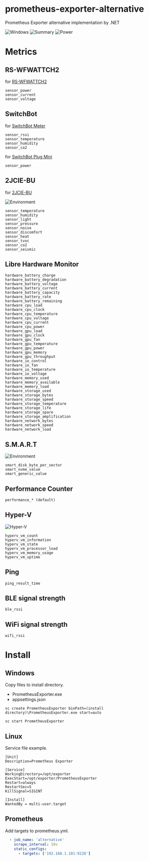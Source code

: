 # prometheus-exporter-alternative

Prometheus Exporter alternative implementation by .NET

![Windows](https://github.com/usausa/prometheus-exporter-alternative/blob/main/Document/windows.png)
![Summary](https://github.com/usausa/prometheus-exporter-alternative/blob/main/Document/summary.png)
![Power](https://github.com/usausa/prometheus-exporter-alternative/blob/main/Document/power.png)

# Metrics

## RS-WFWATTCH2

for [RS-WFWATTCH2](https://www.ratocsystems.com/products/sensor/watt/rswfwattch2/)

```
sensor_power
sensor_current
sensor_voltage
```

## SwitchBot

for [SwitchBot Meter](https://www.switchbot.jp/products/switchbot-meter)

```
sensor_rssi
sensor_temperature
sensor_humidity
sensor_co2
```

for [SwitchBot Plug Mini](https://www.switchbot.jp/products/switchbot-plug-mini)

```
sensor_power
```

## 2JCIE-BU

for [2JCIE-BU](https://www.fa.omron.co.jp/products/family/3724/lineup.html)

![Environment](https://github.com/usausa/prometheus-exporter-alternative/blob/main/Document/environment.png)

```
sensor_temperature
sensor_humidity
sensor_light
sensor_pressure
sensor_noise
sensor_discomfort
sensor_heat
sensor_tvoc
sensor_co2
sensor_seismic
```

## Libre Hardware Monitor

```
hardware_battery_charge
hardware_battery_degradation
hardware_battery_voltage
hardware_battery_current
hardware_battery_capacity
hardware_battery_rate
hardware_battery_remaining
hardware_cpu_load
hardware_cpu_clock
hardware_cpu_temperature
hardware_cpu_voltage
hardware_cpu_current
hardware_cpu_power
hardware_gpu_load
hardware_gpu_clock
hardware_gpu_fan
hardware_gpu_temperature
hardware_gpu_power
hardware_gpu_memory
hardware_gpu_throughput
hardware_io_control
hardware_io_fan
hardware_io_temperature
hardware_io_voltage
hardware_memory_used
hardware_memory_available
hardware_memory_load
hardware_storage_used
hardware_storage_bytes
hardware_storage_speed
hardware_storage_temperature
hardware_storage_life
hardware_storage_spare
hardware_storage_amplification
hardware_network_bytes
hardware_network_speed
hardware_network_load
```

## S.M.A.R.T

![Environment](https://github.com/usausa/prometheus-exporter-alternative/blob/main/Document/smart.png)

```
smart_disk_byte_per_sector
smart_nvme_value
smart_generic_value
```

## Performance Counter

```
performance_* (default)
```

## Hyper-V

![Hyper-V](https://github.com/usausa/prometheus-exporter-alternative/blob/main/Document/hyperv.png)

```
hyperv_vm_count
hyperv_vm_information
hyperv_vm_state
hyperv_vm_processor_load
hyperv_vm_memory_usage
hyperv_vm_uptime
```

## Ping

```
ping_result_time
```

## BLE signal strength


```
ble_rssi
```

## WiFi signal strength

```
wifi_rssi
```

# Install

## Windows

Copy files to install directory.

* PrometheusExporter.exe
* appsettings.json

```
sc create PrometheusExporter binPath=(install directory)\PrometheusExporter.exe start=auto
```

```
sc start PrometheusExporter
```

## Linux

Service file example.

```
[Unit]
Description=Prometheus Exporter

[Service]
WorkingDirectory=/opt/exporter
ExecStart=/opt/exporter/PrometheusExporter
Restart=always
RestartSec=5
KillSignal=SIGINT

[Install]
WantedBy = multi-user.target
```

## Prometheus

Add targets to prometheus.yml.

```yaml
  - job_name: 'alternative'
    scrape_interval: 10s
    static_configs:
      - targets: ['192.168.1.101:9228']
```
